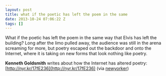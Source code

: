 ```yaml
---
layout: post
title: what if the poetic has left the poem in the same
date: 2013-10-24 07:06:22 Z
tags: []
---
```

What if the poetic has left the poem in the same way that Elvis has left the building? Long after the limo pulled away, the audience was still in the arena screaming for more, but poetry escaped out the backdoor and onto the Internet, where it is taking on new forms that look nothing like poetry.

**Kenneth Goldsmith** writes about how the Internet has altered poetry: [http://nyr.kr/17fE236](http://nyr.kr/17fE236) (via [newyorker](http://newyorker.tumblr.com/))

